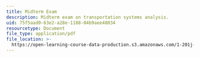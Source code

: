 ```yaml
---
title: Midterm Exam
description: Midterm exam on transportation systems analysis.
uid: 75f5aad0-63e2-a28e-1188-04b9aee48034
resourcetype: Document
file_type: application/pdf
file_location: >-
  https://open-learning-course-data-production.s3.amazonaws.com/1-201j-transportation-systems-analysis-demand-and-economics-fall-2008/75f5aad063e2a28e118804b9aee48034_MIT1_201JF08_midterm.pdf
---
```

